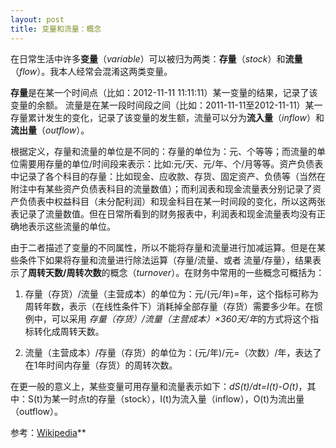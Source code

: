 ```yaml
---
layout: post
title: 变量和流量：概念
---
```


在日常生活中许多**变量**（*variable*）可以被归为两类：**存量**（*stock*）和**流量**（*flow*）。我本人经常会混淆这两类变量。

**存量**是在某一个时间点（比如：2012-11-11 11:11:11）某一变量的结果，记录了该变量的余额。
流量是在某一段时间段之间（比如：2011-11-11至2012-11-11）某一存量累计发生的变化，记录了该变量的发生额，流量可以分为**流入量**（*inflow*）和**流出量**（*outflow*）。

根据定义，存量和流量的单位是不同的：存量的单位为：元、个等等；而流量的单位需要用存量的单位/时间段来表示：比如:元/天、元/年、个/月等等。资产负债表中记录了各个科目的存量：比如现金、应收款、存货、固定资产、负债等（当然在附注中有某些资产负债表科目的流量数值）；而利润表和现金流量表分别记录了资产负债表中权益科目（未分配利润）和现金科目在某一时间段的变化，所以这两张表记录了流量数值。但在日常所看到的财务报表中，利润表和现金流量表均没有正确地表示这些流量的单位。

由于二者描述了变量的不同属性，所以不能将存量和流量进行加减运算。但是在某些条件下如果将存量和流量进行除法运算（存量/流量、或者 流量/存量），结果表示了**周转天数/周转次数**的概念（*turnover*）。在财务中常用的一些概念可概括为：

1. 存量（存货）/流量（主营成本）的单位为：元/(元/年)=年，这个指标可称为周转年数，表示（在线性条件下）消耗掉全部存量（存货）需要多少年。在惯例中，可以采用 *存量（存货）/流量（主营成本）×360天/年*的方式将这个指标转化成周转天数。

1. 流量（主营成本）/存量（存货）的单位为：(元/年)/元=（次数）/年，表达了在1年时间内存量（存货）的周转次数。

在更一般的意义上，某些变量可用存量和流量表示如下：*dS(t)/dt=I(t)-O(t)*，其中：S(t)为某一时点t的存量（stock），I(t)为流入量（inflow），O(t)为流出量（outflow）。


参考：[Wikipedia](http://http://en.wikipedia.org/wiki/Stock_and_flow "Wikipedia")**
